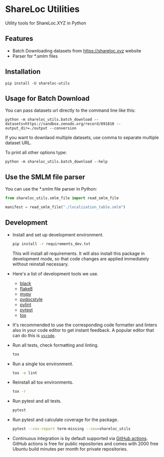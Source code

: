 # ShareLoc Utilities

Utility tools for ShareLoc.XYZ in Python

## Features
 - Batch Downloading datasets from https://shareloc.xyz website
 - Parser for *.smlm files


## Installation
```
pip install -U shareloc-utils
```

## Usage for Batch Download

You can pass datasets url directly to the command line like this:

```
python -m shareloc_utils.batch_download --datasets=https://sandbox.zenodo.org/record/891810 --output_dir=./output --conversion
```

If you want to downlaod multiple datasets, use comma to separate multiple dataset URL.

To print all other options type: 
```
python -m shareloc_utils.batch_download --help
```


## Use the SMLM file parser

You can use the *.smlm file parser in Python:

```python
from shareloc_utils.smlm_file import read_smlm_file

manifest = read_smlm_file("./localization_table.smlm")

```

## Development

- Install and set up development environment.

  ```sh
  pip install -r requirements_dev.txt
  ```

  This will install all requirements.
It will also install this package in development mode, so that code changes are applied immediately without reinstall necessary.

- Here's a list of development tools we use.
  - [black](https://pypi.org/project/black/)
  - [flake8](https://pypi.org/project/flake8/)
  - [mypy](https://pypi.org/project/mypy/)
  - [pydocstyle](https://pypi.org/project/pydocstyle/)
  - [pylint](https://pypi.org/project/pylint/)
  - [pytest](https://pypi.org/project/pytest/)
  - [tox](https://pypi.org/project/tox/)
- It's recommended to use the corresponding code formatter and linters also in your code editor to get instant feedback. A popular editor that can do this is [`vscode`](https://code.visualstudio.com/).
- Run all tests, check formatting and linting.

  ```sh
  tox
  ```

- Run a single tox environment.

  ```sh
  tox -e lint
  ```

- Reinstall all tox environments.

  ```sh
  tox -r
  ```

- Run pytest and all tests.

  ```sh
  pytest
  ```

- Run pytest and calculate coverage for the package.

  ```sh
  pytest --cov-report term-missing --cov=shareloc_utils
  ```

- Continuous integration is by default supported via [GitHub actions](https://help.github.com/en/actions). GitHub actions is free for public repositories and comes with 2000 free Ubuntu build minutes per month for private repositories.

